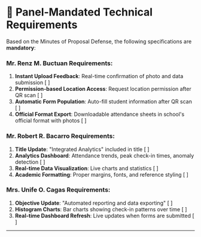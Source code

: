 # 🔧 Panel-Mandated Technical Requirements

Based on the Minutes of Proposal Defense, the following specifications are **mandatory**:

### Mr. Renz M. Buctuan Requirements: 
1. **Instant Upload Feedback**: Real-time confirmation of photo and data submission [ ]
2. **Permission-based Location Access**: Request location permission after QR scan [ ]
3. **Automatic Form Population**: Auto-fill student information after QR scan [ ]
4. **Official Format Export**: Downloadable attendance sheets in school's official format with photos [ ]

### Mr. Robert R. Bacarro Requirements:
1. **Title Update**: "Integrated Analytics" included in title [ ]
2. **Analytics Dashboard**: Attendance trends, peak check-in times, anomaly detection [ ]
3. **Real-time Data Visualization**: Live charts and statistics [ ]
4. **Academic Formatting**: Proper margins, fonts, and reference styling [ ]

### Mrs. Unife O. Cagas Requirements:
1. **Objective Update**: "Automated reporting and data exporting" [ ]
2. **Histogram Charts**: Bar charts showing check-in patterns over time [ ]
3. **Real-time Dashboard Refresh**: Live updates when forms are submitted [ ]

---

